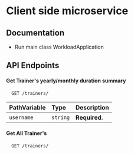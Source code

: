 # Client side microservice

## Documentation
* Run main class WorkloadApplication


## API Endpoints

#### Get Trainer's yearly/monthly duration summary

```http
  GET /trainers/
```

| PathVariable | Type     | Description                |
|:-------------| :------- | :------------------------- |
| `username`   | `string` | **Required**. |


#### Get All Trainer's

```http
  GET /trainers/
```
